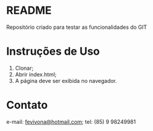 # README

Repositório criado para testar as funcionalidades do GIT

# Instruções de Uso

1. Clonar;
2. Abrir index.html;
3. A página deve ser exibida no navegador.

# Contato
e-mail: fevivona@hotmail.com;
tel: (85) 9 98249981
